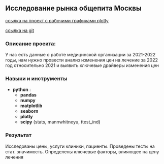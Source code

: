## Исследование рынка общепита Москвы
[ссылка на проект с рабочими графиками plotly](https://nbviewer.org/github/Radikdpm55/Projects/blob/58b18b0794bfcf3246d655b8b8e9910091e65e00/%D0%98%D1%81%D1%81%D0%BB%D0%B5%D0%B4%D0%BE%D0%B2%D0%B0%D0%BD%D0%B8%D0%B5%20%D1%80%D1%8B%D0%BD%D0%BA%D0%B0%20%D0%BE%D0%B1%D1%89%D0%B5%D0%BF%D0%B8%D1%82%D0%B0%20%D0%9C%D0%BE%D1%81%D0%BA%D0%B2%D1%8B/%D0%98%D1%81%D1%81%D0%BB%D0%B5%D0%B4%D0%BE%D0%B2%D0%B0%D0%BD%D0%B8%D0%B5%20%D1%80%D1%8B%D0%BD%D0%BA%D0%B0%20%D0%BE%D0%B1%D1%89%D0%B5%D0%BF%D0%B8%D1%82%D0%B0%20%D0%9C%D0%BE%D1%81%D0%BA%D0%B2%D1%8B.ipynb) 

[ссылка на git](https://github.com/Radikdpm55/Projects/blob/main/%D0%98%D1%81%D1%81%D0%BB%D0%B5%D0%B4%D0%BE%D0%B2%D0%B0%D0%BD%D0%B8%D0%B5%20%D1%80%D1%8B%D0%BD%D0%BA%D0%B0%20%D0%BE%D0%B1%D1%89%D0%B5%D0%BF%D0%B8%D1%82%D0%B0%20%D0%9C%D0%BE%D1%81%D0%BA%D0%B2%D1%8B/%D0%98%D1%81%D1%81%D0%BB%D0%B5%D0%B4%D0%BE%D0%B2%D0%B0%D0%BD%D0%B8%D0%B5%20%D1%80%D1%8B%D0%BD%D0%BA%D0%B0%20%D0%BE%D0%B1%D1%89%D0%B5%D0%BF%D0%B8%D1%82%D0%B0%20%D0%9C%D0%BE%D1%81%D0%BA%D0%B2%D1%8B.ipynb)
### Описание проекта:

У нас есть данные о работе медицинской организации за 2021-2022 годы, нам нужно провести анализ изменения цен на лечение за 2022 год относительно 2021 и выявить ключевые драйверы изменения цен

### Навыки и инструменты

- **python** :
    - **pandas**
    - **numpy**
    - **matplotlib**
    - **seaborn**
     - **plotly**
     - **scipy** (stats, mannwhitneyu, ttest_ind)


### Результат

Исследованы цены, услуги клиники, пациенты. Проведены тесты на стат. значимость. Определены ключевые факторы, влияющее на цену лечения
